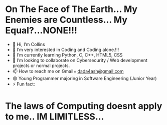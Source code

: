 # On The Face of The Earth... My Enemies are Countless... My Equal?...NONE!!!
- 👋 Hi, I’m Collins
- 👀 I’m very interested in Coding and Coding alone.!!!
- 🌱 I’m currently learning Python, C, C++, HTML5, CSS
- 💞️ I’m looking to collaborate on Cybersecurity / Web development projects or normal projects.
- 📫 How to reach me on Gmail= dada4ash@gmail.com
- 😄 Young Programmer majoring in Software Engineering (Junior Year)
- ⚡ Fun fact:
# The laws of Computing doesnt apply to me.. IM LIMITLESS...
  
<!---
Contractor-x/Contractor-x is a ✨ special ✨ repository because its `README.md` (this file) appears on your GitHub profile.
You can click the Preview link to take a look at your changes.
--->
